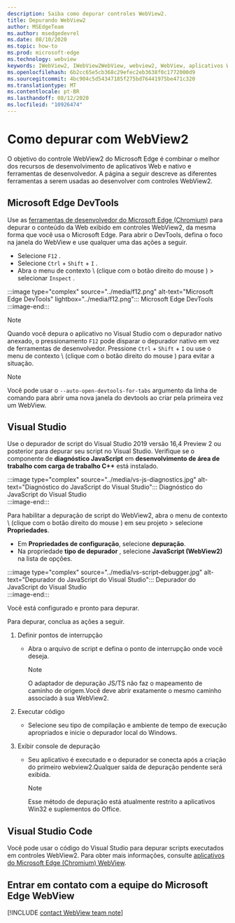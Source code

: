 ```yaml
---
description: Saiba como depurar controles WebView2.
title: Depurando WebView2
author: MSEdgeTeam
ms.author: msedgedevrel
ms.date: 08/10/2020
ms.topic: how-to
ms.prod: microsoft-edge
ms.technology: webview
keywords: IWebView2, IWebView2WebView, webview2, WebView, aplicativos Win32, Win32, Edge, ICoreWebView2, ICoreWebView2Host, controle do navegador, HTML Edge
ms.openlocfilehash: 6b2cc65e5cb368c29efec2eb3638f0c1772000d9
ms.sourcegitcommit: 4bc904c5d54347185f275bd76441975be471c320
ms.translationtype: MT
ms.contentlocale: pt-BR
ms.lasthandoff: 08/12/2020
ms.locfileid: "10926474"
---
```

# Como depurar com WebView2  

O objetivo do controle WebView2 do Microsoft Edge é combinar o melhor dos recursos de desenvolvimento de aplicativos Web e nativo e ferramentas de desenvolvedor.  A página a seguir descreve as diferentes ferramentas a serem usadas ao desenvolver com controles WebView2.  

## Microsoft Edge DevTools  

Use as [ferramentas de desenvolvedor do Microsoft Edge (Chromium)][DevtoolsGuideChromiumMain] para depurar o conteúdo da Web exibido em controles WebView2, da mesma forma que você usa o Microsoft Edge.  Para abrir o DevTools, defina o foco na janela do WebView e use qualquer uma das ações a seguir.  
*   Selecione `F12` .  
*   Selecione `Ctrl` + `Shift` + `I` .  
*   Abra o menu de contexto \ (clique com o botão direito do mouse \) > selecionar `Inspect` .  

:::image type="complex" source="../media/f12.png" alt-text="Microsoft Edge DevTools" lightbox="../media/f12.png":::
   Microsoft Edge DevTools  
:::image-end:::  

> [!NOTE]
> Quando você depura o aplicativo no Visual Studio com o depurador nativo anexado, o pressionamento `F12` pode disparar o depurador nativo em vez de ferramentas de desenvolvedor.  Pressione `Ctrl` + `Shift` + `I` ou use o menu de contexto \ (clique com o botão direito do mouse \) para evitar a situação.  

> [!NOTE]
> Você pode usar o `--auto-open-devtools-for-tabs` argumento da linha de comando para abrir uma nova janela do devtools ao criar pela primeira vez um WebView.  <!--See `CreateCoreWebView2Controller` documentation for how to provide additional command-line arguments to the browser process.  See `LoaderOverride` registry key to examine different builds of WebView2 without modifying your application in the `CreateCoreWebView2Controller` documentation.  -->  

## Visual Studio  

Use o depurador de script do Visual Studio 2019 versão 16,4 Preview 2 ou posterior para depurar seu script no Visual Studio.  Verifique se o componente de **diagnóstico JavaScript** em **desenvolvimento de área de trabalho com carga de trabalho C++** está instalado.  

:::image type="complex" source="../media/vs-js-diagnostics.jpg" alt-text="Diagnóstico do JavaScript do Visual Studio":::
   Diagnóstico do JavaScript do Visual Studio  
:::image-end:::  

<!--todo: Please update the image to use a red rectangle to outline the portion of the screen to highlight  -->  

Para habilitar a depuração de script do WebView2, abra o menu de contexto \ (clique com o botão direito do mouse \) em seu projeto > selecione **Propriedades**.  

*   Em **Propriedades de configuração**, selecione **depuração**.  
*   Na propriedade **tipo de depurador** , selecione **JavaScript (WebView2)** na lista de opções. 

:::image type="complex" source="../media/vs-script-debugger.jpg" alt-text="Depurador do JavaScript do Visual Studio":::
   Depurador do JavaScript do Visual Studio  
:::image-end:::  

<!--todo: Please update the image to use a red rectangle to outline the portion of the screen to highlight  -->  

Você está configurado e pronto para depurar.  

Para depurar, conclua as ações a seguir.  

1.  Definir pontos de interrupção  
    *   Abra o arquivo de script e defina o ponto de interrupção onde você deseja.  
        
        > [!NOTE]
        > O adaptador de depuração JS/TS não faz o mapeamento de caminho de origem.Você deve abrir exatamente o mesmo caminho associado à sua WebView2.  
        
1.  Executar código  
    *   Selecione seu tipo de compilação e ambiente de tempo de execução apropriados e inicie o depurador local do Windows.  
1.  Exibir console de depuração  
    *   Seu aplicativo é executado e o depurador se conecta após a criação do primeiro webview2.Qualquer saída de depuração pendente será exibida.  
        
        > [!NOTE]
        > Esse método de depuração está atualmente restrito a aplicativos Win32 e suplementos do Office.  
        
## Visual Studio Code  

Você pode usar o código do Visual Studio para depurar scripts executados em controles WebView2.  Para obter mais informações, consulte [aplicativos do Microsoft Edge (Chromium) WebView][GithubMicrosoftVscodeEdgeDebug2ReadmeChromiumWebviewApplications].  

<!--todo:  add See also heading  -->  

## Entrar em contato com a equipe do Microsoft Edge WebView  

[!INCLUDE [contact WebView team note](../includes/contact-webview-team-note.md)]  

<!--## Debugging  

Open DevTools with the normal shortcuts: `F12` or `Ctrl+Shift+I`. You can use the `--auto-open-devtools-for-tabs` command argument switch to have the DevTools window open immediately when first creating a WebView. See CreateCoreWebView2Controller documentation for how to provide additional command line arguments to the browser process. Check out the LoaderOverride registry key for trying out different builds of WebView2 without modifying your application in the CreateCoreWebView2Controller documentation.  -->  

<!-- links -->  

[DevtoolsGuideChromiumMain]: ../../devtools-guide-chromium.md "Ferramentas de desenvolvedor do Microsoft Edge (Chromium)"  

[GithubMicrosoftedgeWebviewfeedbackMain]: https://github.com/MicrosoftEdge/WebViewFeedback "Feedback da WebView-MicrosoftEdge/WebViewFeedback | GitHub"  

[GithubMicrosoftVscodeEdgeDebug2ReadmeChromiumWebviewApplications]: https://github.com/microsoft/vscode-edge-debug2/blob/master/README.md#microsoft-edge-chromium-webview-applications "Microsoft Edge (Chromium) aplicativos WebView-VS Code-Debugger para Microsoft Edge-Microsoft/vscode-Edge-debug2 | GitHub"  
